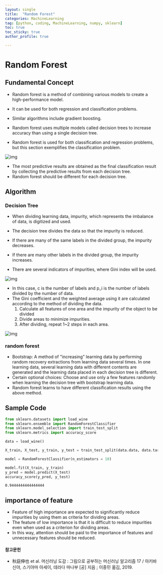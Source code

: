 ```yaml
---
layout: single
title:  "Random Forest"
categories: MachineLearning
tag: [python, coding, MachineLearning, numpy, sklearn]
toc: true
toc_sticky: true
author_profile: true

---
```


# Random Forest

## Fundamental Concept

- Random forest is a method of combining various models to create a high-performance model.
- It can be used for both regression and classification problems.
- Similar algorithms include gradient boosting.

- Random forest uses multiple models called decision trees to increase accuracy than using a single decision tree.
- Random forest is used for both classification and regression problems, but this section exemplifies the classification problem.

![img](/images/2022-04-03-Random_Forest/random_forest.png)

- The most predictive results are obtained as the final classification result by collecting the predictive results from each decision tree.
- Random forest should be different for each decision tree.

## Algorithm

### Decision Tree

- When dividing learning data, impurity, which represents the imbalance of data, is digitized and used.
- The decision tree divides the data so that the impurity is reduced.
- If there are many of the same labels in the divided group, the impurity decreases.
- If there are many other labels in the divided group, the impurity increases.

- There are several indicators of impurities, where Gini index will be used.

![img](/images/2022-04-03-Random_Forest/Gini_index.png)

- In this case, c is the number of labels and p_i is the number of labels divided by the number of data.
- The Gini coefficient and the weighted average using it are calculated according to the method of dividing the data.
    1. Calculate all features of one area and the impurity of the object to be divided
    2. Divide areas to minimize impurities.
    3. After dividing, repeat 1~2 steps in each area.
    
![img](/images/2022-04-03-Random_Forest/gini_index_1.png)

### random forest

- Bootstrap: A method of "increasing" learning data by performing random recovery extractions from learning data several times. In one learning data, several learning data with different contents are generated and the learning data placed in each decision tree is different.
- Certain optional choices: Choose and use only a few features randomly when learning the decision tree with bootstrap learning data.
- Random forest learns to have different classification results using the above method.

## Sample Code


```python
from sklearn.datasets import load_wine
from sklearn.ensemble import RandomForestClassifier
from sklearn.model_selection import train_test_split
from sklearn.metrics import accuracy_score

data = load_wine()

X_train, X_test, y_train, y_test = train_test_split(data.data, data.target, test_size = 0.3)

model = RandomForestClassifier(n_estimators = 10)

model.fit(X_train, y_train)
y_pred = model.predict(X_test)
accuracy_score(y_pred, y_test)
```




    0.9444444444444444



## importance of feature

- Feature of high importance are expected to significantly reduce impurities by using them as criteria for dividing areas.
- The feature of low importance is that it is difficult to reduce impurities even when used as a criterion for dividing areas.
- In this way, attention should be paid to the importance of features and unnecessary features should be reduced.

#### 참고문헌

- 秋庭伸也 et al. 머신러닝 도감 : 그림으로 공부하는 머신러닝 알고리즘 17 / 아키바 신야, 스기야마 아세이, 데라다 마나부 [공] 지음 ; 이중민 옮김, 2019.